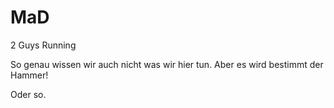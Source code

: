 # MaD
2 Guys Running

So genau wissen wir auch nicht was wir hier tun. Aber es wird bestimmt der Hammer!

Oder so.
